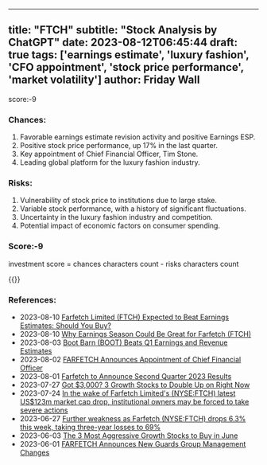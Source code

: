 
---
title: "FTCH"
subtitle: "Stock Analysis by ChatGPT"
date: 2023-08-12T06:45:44
draft: true
tags: ['earnings estimate', 'luxury fashion', 'CFO appointment', 'stock price performance', 'market volatility']
author: Friday Wall
---

score:-9
### Chances:
1. Favorable earnings estimate revision activity and positive Earnings ESP.
2. Positive stock price performance, up 17% in the last quarter.
3. Key appointment of Chief Financial Officer, Tim Stone.
4. Leading global platform for the luxury fashion industry.
### Risks:
1. Vulnerability of stock price to institutions due to large stake.
2. Variable stock performance, with a history of significant fluctuations.
3. Uncertainty in the luxury fashion industry and competition.
4. Potential impact of economic factors on consumer spending.
### Score:-9
investment score = chances characters count - risks characters count

{{<tradingview symbol="NYSE:FTCH">}}
### References:
- 2023-08-10 [Farfetch Limited (FTCH) Expected to Beat Earnings Estimates: Should You Buy?](https://finance.yahoo.com/news/farfetch-limited-ftch-expected-beat-140013490.html?.tsrc=rss)
- 2023-08-10 [Why Earnings Season Could Be Great for Farfetch (FTCH)](https://finance.yahoo.com/news/why-earnings-season-could-great-123400469.html?.tsrc=rss)
- 2023-08-03 [Boot Barn (BOOT) Beats Q1 Earnings and Revenue Estimates](https://finance.yahoo.com/news/boot-barn-boot-beats-q1-223511830.html?.tsrc=rss)
- 2023-08-02 [FARFETCH Announces Appointment of Chief Financial Officer](https://finance.yahoo.com/news/farfetch-announces-appointment-chief-financial-200600080.html?.tsrc=rss)
- 2023-08-01 [Farfetch to Announce Second Quarter 2023 Results](https://finance.yahoo.com/news/farfetch-announce-second-quarter-2023-110000990.html?.tsrc=rss)
- 2023-07-27 [Got $3,000? 3 Growth Stocks to Double Up on Right Now](https://finance.yahoo.com/m/0040625a-bb90-30a9-9c89-d9c1cb836c5e/got-%243%2C000%3F-3-growth-stocks.html?.tsrc=rss)
- 2023-07-24 [In the wake of Farfetch Limited's (NYSE:FTCH) latest US$123m market cap drop, institutional owners may be forced to take severe actions](https://finance.yahoo.com/news/wake-farfetch-limiteds-nyse-ftch-124024010.html?.tsrc=rss)
- 2023-06-27 [Further weakness as Farfetch (NYSE:FTCH) drops 6.3% this week, taking three-year losses to 69%](https://finance.yahoo.com/news/further-weakness-farfetch-nyse-ftch-102827545.html?.tsrc=rss)
- 2023-06-03 [The 3 Most Aggressive Growth Stocks to Buy in June](https://finance.yahoo.com/news/3-most-aggressive-growth-stocks-120014454.html?.tsrc=rss)
- 2023-06-01 [FARFETCH Announces New Guards Group Management Changes](https://finance.yahoo.com/news/farfetch-announces-guards-group-management-110000018.html?.tsrc=rss)


                